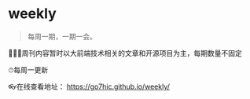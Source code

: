 # weekly
> 每周一期，一期一会。

👨🏻‍💻周刊内容暂时以大前端技术相关的文章和开源项目为主，每期数量不固定

⏱每周一更新

👓在线查看地址： https://go7hic.github.io/weekly/
